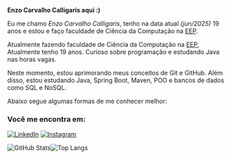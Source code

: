 **Enzo Carvalho Calligaris aqui :)**

Eu me chamo *Enzo Carvalho Calligaris*, tenho na data atual *(jun/2025)* 19 anos e estou e faço faculdade de Ciência da Computação na [EEP](https://www.eep.br/).

Atualmente fazendo faculdade de Ciência da Computação na [EEP](https://www.eep.br/), Atualmente tenho 19 anos. Curioso sobre programação e estudando Java nas horas vagas.

Neste momento, estou aprimorando meus conceitos de Git e GitHub. Além disso, estou estudando Java, Spring Boot, Maven, POO e bancos de dados como SQL e NoSQL.

Abaixo segue algumas formas de me conhecer melhor:

### Você me encontra em:

[![LinkedIn](https://img.shields.io/badge/LinkedIn-0077B5?style=for-the-badge&logo=linkedin&logoColor=white)](https://www.linkedin.com/in/enzo-carvalho-calligaris/)
[![Instagram](https://img.shields.io/badge/-Instagram-%23E4405F?style=for-the-badge&logo=instagram&logoColor=white)](https://www.instagram.com/enzo.carvaalho/)
  
![GitHub Stats](https://github-readme-stats.vercel.app/api?username=EnzoCalligaris&theme=transparent&bg_color=000&border_color=30A3DC&show_icons=true&icon_color=30A3DC&title_color=E94D5F&text_color=FFF)![Top Langs](https://github-readme-stats-git-masterrstaa-rickstaa.vercel.app/api/top-langs/?username=EnzoCalligaris&layout=compact&bg_color=000&border_color=30A3DC&title_color=E94D5F&text_color=FFF)
